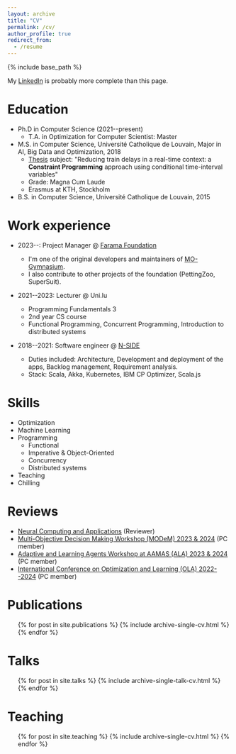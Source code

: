 ```yaml
---
layout: archive
title: "CV"
permalink: /cv/
author_profile: true
redirect_from:
  - /resume
---
```


{% include base_path %}

My [LinkedIn](https://www.linkedin.com/in/florian-felten/) is probably more complete than this page.

Education
======
* Ph.D in Computer Science (2021--present)
  * T.A. in Optimization for Computer Scientist: Master
* M.S. in Computer Science, Université Catholique de Louvain, Major in AI, Big Data and Optimization, 2018
  * [Thesis](https://dial.uclouvain.be/memoire/ucl/en/object/thesis%3A14566) subject: "Reducing train delays in a real-time context: a **Constraint Programming** approach using conditional time-interval variables"
  * Grade: Magna Cum Laude
  * Erasmus at KTH, Stockholm
* B.S. in Computer Science, Université Catholique de Louvain, 2015

Work experience
======
* 2023--: Project Manager @ [Farama Foundation](https://farama.org/)
  * I'm one of the original developers and maintainers of [MO-Gymnasium](https://github.com/Farama-Foundation/MO-Gymnasium).
  * I also contribute to other projects of the foundation (PettingZoo, SuperSuit).
* 2021--2023: Lecturer @ Uni.lu
  * Programming Fundamentals 3
  * 2nd year CS course
  * Functional Programming, Concurrent Programming, Introduction to distributed systems

* 2018--2021: Software engineer @ [N-SIDE](https://www.n-side.com/)
  * Duties included: Architecture, Development and deployment of the apps, Backlog management, Requirement analysis.
  * Stack: Scala, Akka, Kubernetes, IBM CP Optimizer, Scala.js
  
Skills
======
* Optimization
* Machine Learning
* Programming
  * Functional 
  * Imperative & Object-Oriented
  * Concurrency
  * Distributed systems
* Teaching
* Chilling

Reviews
======
* [Neural Computing and Applications](https://www.springer.com/journal/521) (Reviewer)
* [Multi-Objective Decision Making Workshop (MODeM) 2023 & 2024](https://modem2023.vub.ac.be/#) (PC member)
* [Adaptive and Learning Agents Workshop at AAMAS (ALA) 2023 & 2024](https://alaworkshop2023.github.io/) (PC member)
* [International Conference on Optimization and Learning (OLA) 2022--2024](https://ola2023.sciencesconf.org/) (PC member)

Publications
======
  <ul>{% for post in site.publications %}
    {% include archive-single-cv.html %}
  {% endfor %}</ul>
  
Talks
======
  <ul>{% for post in site.talks %}
    {% include archive-single-talk-cv.html %}
  {% endfor %}</ul>
  
Teaching
======
  <ul>{% for post in site.teaching %}
    {% include archive-single-cv.html %}
  {% endfor %}</ul>
  